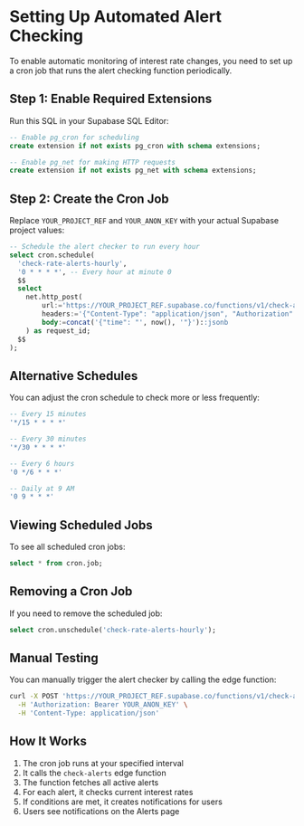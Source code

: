 # Setting Up Automated Alert Checking

To enable automatic monitoring of interest rate changes, you need to set up a cron job that runs the alert checking function periodically.

## Step 1: Enable Required Extensions

Run this SQL in your Supabase SQL Editor:

```sql
-- Enable pg_cron for scheduling
create extension if not exists pg_cron with schema extensions;

-- Enable pg_net for making HTTP requests
create extension if not exists pg_net with schema extensions;
```

## Step 2: Create the Cron Job

Replace `YOUR_PROJECT_REF` and `YOUR_ANON_KEY` with your actual Supabase project values:

```sql
-- Schedule the alert checker to run every hour
select cron.schedule(
  'check-rate-alerts-hourly',
  '0 * * * *', -- Every hour at minute 0
  $$
  select
    net.http_post(
        url:='https://YOUR_PROJECT_REF.supabase.co/functions/v1/check-alerts',
        headers:='{"Content-Type": "application/json", "Authorization": "Bearer YOUR_ANON_KEY"}'::jsonb,
        body:=concat('{"time": "', now(), '"}')::jsonb
    ) as request_id;
  $$
);
```

## Alternative Schedules

You can adjust the cron schedule to check more or less frequently:

```sql
-- Every 15 minutes
'*/15 * * * *'

-- Every 30 minutes
'*/30 * * * *'

-- Every 6 hours
'0 */6 * * *'

-- Daily at 9 AM
'0 9 * * *'
```

## Viewing Scheduled Jobs

To see all scheduled cron jobs:

```sql
select * from cron.job;
```

## Removing a Cron Job

If you need to remove the scheduled job:

```sql
select cron.unschedule('check-rate-alerts-hourly');
```

## Manual Testing

You can manually trigger the alert checker by calling the edge function:

```bash
curl -X POST 'https://YOUR_PROJECT_REF.supabase.co/functions/v1/check-alerts' \
  -H 'Authorization: Bearer YOUR_ANON_KEY' \
  -H 'Content-Type: application/json'
```

## How It Works

1. The cron job runs at your specified interval
2. It calls the `check-alerts` edge function
3. The function fetches all active alerts
4. For each alert, it checks current interest rates
5. If conditions are met, it creates notifications for users
6. Users see notifications on the Alerts page
